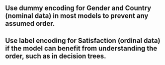 ## Use dummy encoding for Gender and Country (nominal data) in most models to prevent any assumed order.

## Use label encoding for Satisfaction (ordinal data) if the model can benefit from understanding the order, such as in decision trees.
